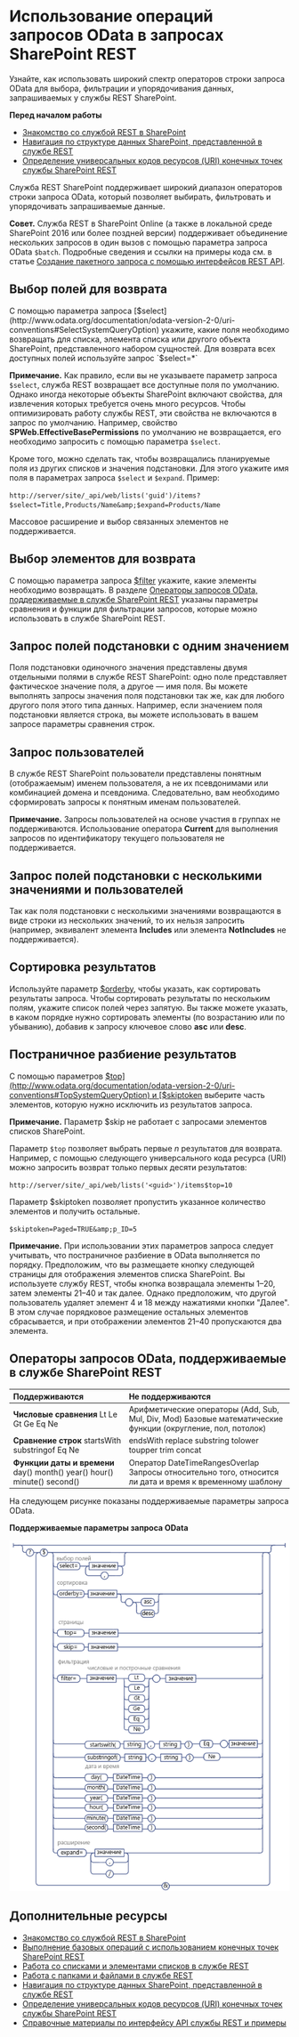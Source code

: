 # <a name="use-odata-query-operations-in-sharepoint-rest-requests"></a>Использование операций запросов OData в запросах SharePoint REST
Узнайте, как использовать широкий спектр операторов строки запроса OData для выбора, фильтрации и упорядочивания данных, запрашиваемых у службы REST SharePoint. 
 
 **Перед началом работы**
-  [Знакомство со службой REST в SharePoint](get-to-know-the-sharepoint-rest-service.md)
-  [Навигация по структуре данных SharePoint, представленной в службе REST](navigate-the-sharepoint-data-structure-represented-in-the-rest-service.md)
-  [Определение универсальных кодов ресурсов (URI) конечных точек службы SharePoint REST](determine-sharepoint-rest-service-endpoint-uris.md)
    
Служба REST SharePoint поддерживает широкий диапазон операторов строки запроса OData, который позволяет выбирать, фильтровать и упорядочивать запрашиваемые данные.
 
 **Совет.** Служба REST в SharePoint Online (а также в локальной среде SharePoint 2016 или более поздней версии) поддерживает объединение нескольких запросов в один вызов с помощью параметра запроса OData `$batch`. Подробные сведения и ссылки на примеры кода см. в статье [Создание пакетного запроса с помощью интерфейсов REST API](make-batch-requests-with-the-rest-apis.md).
 
## <a name="select-fields-to-return"></a>Выбор полей для возврата
С помощью параметра запроса [$select](http://www.odata.org/documentation/odata-version-2-0/uri-conventions#SelectSystemQueryOption) укажите, какие поля необходимо возвращать для списка, элемента списка или другого объекта SharePoint, представленного набором сущностей. Для возврата всех доступных полей используйте запрос `$select=*`
 
 **Примечание.** Как правило, если вы не указываете параметр запроса `$select`, служба REST возвращает все доступные поля по умолчанию. Однако иногда некоторые объекты SharePoint включают свойства, для извлечения которых требуется очень много ресурсов. Чтобы оптимизировать работу службы REST, эти свойства не включаются в запрос по умолчанию. Например, свойство **SPWeb.EffectiveBasePermissions** по умолчанию не возвращается, его необходимо запросить с помощью параметра `$select`.
 
Кроме того, можно сделать так, чтобы возвращались планируемые поля из других списков и значения подстановки. Для этого укажите имя поля в параметрах запроса `$select` и `$expand`. Пример:
 
 `http://server/site/_api/web/lists('guid')/items?$select=Title,Products/Name&amp;$expand=Products/Name`
 
Массовое расширение и выбор связанных элементов не поддерживается.
 
## <a name="select-items-to-return"></a>Выбор элементов для возврата
С помощью параметра запроса [$filter](http://www.odata.org/documentation/odata-version-2-0/uri-conventions#FilterSystemQueryOption) укажите, какие элементы необходимо возвращать. В разделе [Операторы запросов OData, поддерживаемые в службе SharePoint REST](#bk_supported) указаны параметры сравнения и функции для фильтрации запросов, которые можно использовать в службе SharePoint REST.

## <a name="query-for-single-value-lookup-fields"></a>Запрос полей подстановки с одним значением
Поля подстановки одиночного значения представлены двумя отдельными полями в службе REST SharePoint: одно поле представляет фактическое значение поля, а другое — имя поля. Вы можете выполнять запросы значения поля подстановки так же, как для любого другого поля этого типа данных. Например, если значением поля подстановки является строка, вы можете использовать в вашем запросе параметры сравнения строк.

## <a name="query-for-users"></a>Запрос пользователей
В службе REST SharePoint пользователи представлены понятным (отображаемым) именем пользователя, а не их псевдонимами или комбинацией домена и псевдонима. Следовательно, вам необходимо сформировать запросы к понятным именам пользователей.

 **Примечание.** Запросы пользователей на основе участия в группах не поддерживаются. Использование оператора **Current** для выполнения запросов по идентификатору текущего пользователя не поддерживается.

## <a name="query-for-multi-value-lookup-fields-and-users"></a>Запрос полей подстановки с несколькими значениями и пользователей
Так как поля подстановки с несколькими значениями возвращаются в виде строки из нескольких значений, то их нельзя запросить (например, эквивалент элемента **Includes** или элемента **NotIncludes** не поддерживается).

## <a name="sort-returned-items"></a>Сортировка результатов
Используйте параметр [$orderby](http://www.odata.org/documentation/odata-version-2-0/uri-conventions#OrderBySystemQueryOption), чтобы указать, как сортировать результаты запроса. Чтобы сортировать результаты по нескольким полям, укажите список полей через запятую. Вы также можете указать, в каком порядке нужно сортировать элементы (по возрастанию или по убыванию), добавив к запросу ключевое слово **asc** или **desc**.

## <a name="page-through-returned-items"></a>Постраничное разбиение результатов
С помощью параметров [$top](http://www.odata.org/documentation/odata-version-2-0/uri-conventions#TopSystemQueryOption) и [$skiptoken](http://msdn.microsoft.com/library/dd942121.aspx) выберите часть элементов, которую нужно исключить из результатов запроса.

 **Примечание.** Параметр $skip не работает с запросами элементов списков SharePoint.

Параметр `$top` позволяет выбрать первые *n* результатов для возврата. Например, с помощью следующего универсального кода ресурса (URI) можно запросить возврат только первых десяти результатов:
 
 `http://server/site/_api/web/lists('<guid>')/items$top=10`
 
Параметр $skiptoken позволяет пропустить указанное количество элементов и получить остальные.
 
 `$skiptoken=Paged=TRUE&amp;p_ID=5`

 **Примечание.** При использовании этих параметров запроса следует учитывать, что постраничное разбиение в OData выполняется по порядку. Предположим, что вы размещаете кнопку следующей страницы для отображения элементов списка SharePoint. Вы используете службу REST, чтобы кнопка возвращала элементы 1–20, затем элементы 21–40 и так далее. Однако предположим, что другой пользователь удаляет элемент 4 и 18 между нажатиями кнопки "Далее". В этом случае порядковое размещение остальных элементов сбрасывается, и при отображении элементов 21–40 пропускаются два элемента.
 
## <a name="odata-query-operators-supported-in-the-sharepoint-rest-service"></a>Операторы запросов OData, поддерживаемые в службе SharePoint REST
<a name="bk_supported"> </a>

|**Поддерживаются**|**Не поддерживаются**|
|:-----|:-----|
|**Числовые сравнения** Lt Le Gt Ge Eq Ne| Арифметические операторы (Add, Sub, Mul, Div, Mod) Базовые математические функции (округление, пол, потолок) |
|**Сравнение строк** startsWith substringof Eq Ne| endsWith replace substring tolower toupper trim concat|
|**Функции даты и времени** day() month() year() hour() minute() second()| Оператор DateTimeRangesOverlap Запросы относительно того, относится ли дата и время к временному шаблону|
На следующем рисунке показаны поддерживаемые параметры запроса OData.
 
**Поддерживаемые параметры запроса OData**

![Синтаксис параметров запроса службы SharePoint REST](../../../images/REST_queryOptionSyntax.png)

## <a name="additional-resources"></a>Дополнительные ресурсы
<a name="bk_addresources"> </a>

-  [Знакомство со службой REST в SharePoint](get-to-know-the-sharepoint-rest-service.md)
-  [Выполнение базовых операций с использованием конечных точек SharePoint REST](complete-basic-operations-using-sharepoint-rest-endpoints.md)
-  [Работа со списками и элементами списков в службе REST](working-with-lists-and-list-items-with-rest.md)
-  [Работа с папками и файлами в службе REST](working-with-folders-and-files-with-rest.md)
-  [Навигация по структуре данных SharePoint, представленной в службе REST](navigate-the-sharepoint-data-structure-represented-in-the-rest-service.md)
-  [Определение универсальных кодов ресурсов (URI) конечных точек службы SharePoint REST](determine-sharepoint-rest-service-endpoint-uris.md)
-  [Справочные материалы по интерфейсу API службы REST и примеры](http://msdn.microsoft.com/library/02128c70-9d27-4388-9374-a11bce68fdb8%28Office.15%29.aspx)